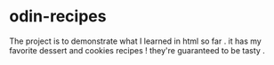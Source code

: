 # odin-recipes
The project is to demonstrate what I learned in html so far .
it has my favorite dessert and cookies recipes ! they're guaranteed to be tasty  .
